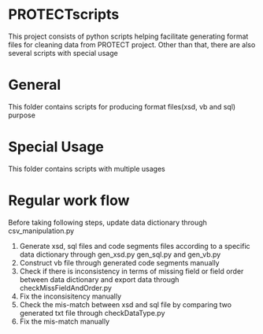 # PROTECTscripts

This project consists of python scripts helping facilitate generating format files for cleaning data from PROTECT project. Other than that, there are also several scripts with special usage

# General
This folder contains scripts for producing format files(xsd, vb and sql) purpose

# Special Usage
This folder contains scripts with multiple usages

# Regular work flow
Before taking following steps, update data dictionary through csv_manipulation.py
1. Generate xsd, sql files and code segments files according to a specific data dictionary through gen_xsd.py gen_sql.py and gen_vb.py
2. Construct vb file through generated code segments manually
3. Check if there is inconsistency in terms of missing field or field order between data dictionary and export data through checkMissFieldAndOrder.py
4. Fix the inconsisitency manually
5. Check the mis-match between xsd and sql file by comparing two generated txt file through checkDataType.py
6. Fix the mis-match manually
